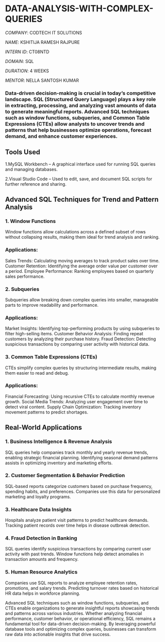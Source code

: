 # DATA-ANALYSIS-WITH-COMPLEX-QUERIES

*COMPANY*: CODTECH IT SOLUTIONS

*NAME*: KSHITIJA RAMESH RAJPURE

*INTERN ID*: CT08NTD

*DOMAIN*: SQL

*DURATION*: 4 WEEKS

*MENTOR*: NELLA SANTOSH KUMAR

### Data-driven decision-making is crucial in today’s competitive landscape. SQL (Structured Query Language) plays a key role in extracting, processing, and analyzing vast amounts of data to generate meaningful reports. Advanced SQL techniques such as window functions, subqueries, and Common Table Expressions (CTEs) allow analysts to uncover trends and patterns that help businesses optimize operations, forecast demand, and enhance customer experiences.

## Tools Used
1.MySQL Workbench – A graphical interface used for running SQL queries and managing databases.

2.Visual Studio Code – Used to edit, save, and document SQL scripts for further reference and sharing.

## Advanced SQL Techniques for Trend and Pattern Analysis
### 1. Window Functions
Window functions allow calculations across a defined subset of rows without collapsing results, making them ideal for trend analysis and ranking.

### Applications:
Sales Trends: Calculating moving averages to track product sales over time.
Customer Retention: Identifying the average order value per customer over a period.
Employee Performance: Ranking employees based on quarterly sales performance.

### 2. Subqueries
Subqueries allow breaking down complex queries into smaller, manageable parts to improve readability and performance.

### Applications:
Market Insights: Identifying top-performing products by using subqueries to filter high-selling items.
Customer Behavior Analysis: Finding repeat customers by analyzing their purchase history.
Fraud Detection: Detecting suspicious transactions by comparing user activity with historical data.

### 3. Common Table Expressions (CTEs)
CTEs simplify complex queries by structuring intermediate results, making them easier to read and debug.

### Applications:
Financial Forecasting: Using recursive CTEs to calculate monthly revenue growth.
Social Media Trends: Analyzing user engagement over time to detect viral content.
Supply Chain Optimization: Tracking inventory movement patterns to predict shortages.

## Real-World Applications

### 1. Business Intelligence & Revenue Analysis
SQL queries help companies track monthly and yearly revenue trends, enabling strategic financial planning.
Identifying seasonal demand patterns assists in optimizing inventory and marketing efforts.

### 2. Customer Segmentation & Behavior Prediction
SQL-based reports categorize customers based on purchase frequency, spending habits, and preferences. Companies use this data for personalized marketing and loyalty programs.

### 3. Healthcare Data Insights
Hospitals analyze patient visit patterns to predict healthcare demands.
Tracking patient records over time helps in disease outbreak detection.

### 4. Fraud Detection in Banking
SQL queries identify suspicious transactions by comparing current user activity with past trends.
Window functions help detect anomalies in transaction amounts and frequency.

### 5. Human Resource Analytics
Companies use SQL reports to analyze employee retention rates, promotions, and salary trends.
Predicting turnover rates based on historical HR data helps in workforce planning.

Advanced SQL techniques such as window functions, subqueries, and CTEs enable organizations to generate insightful reports showcasing trends and patterns across various industries. Whether analyzing financial performance, customer behavior, or operational efficiency, SQL remains a fundamental tool for data-driven decision-making. By leveraging powerful database tools and optimizing complex queries, businesses can transform raw data into actionable insights that drive success.
